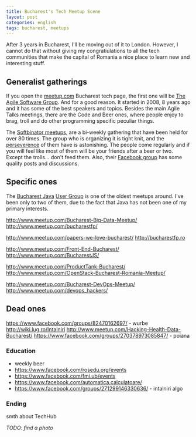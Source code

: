 ```yaml
---
title: Bucharest's Tech Meetup Scene
layout: post
categories: english
tags: bucharest, meetups
---
```


After 3 years in Bucharest, I'll be moving out of it to London. However, I cannot do that without giving my congratiulations to all the tech communities that make the capital of Romania a nice place to learn new and interesting stuff.

## Generalist gatherings

If you open the [meetup.com][0] Bucharest tech page, the first one will be [The Agile Software Group][1]. And for a good reason. It started in 2008, 8 years ago and it has some of the best speakers and topics. Besides the main Agile Talks meetings, there are the Code and Beer ones, where people enjoy to brag, troll and do other programming specific peculiar things.

The [Softbinator meetups][2], are a bi-weekly gathering that have been held for over 80 times. The group who is organizing it is tight knit, and the [perseverence][3] of them have is astonishing. The people come regularly and if you will feel like most of them will be your friends after a beer or two. Except the trolls... don't feed them. Also, their [Facebook group][4] has some quality posts and discussions.

## Specific ones

The [Bucharest Java][5] [User Group][6] is one of the oldest meetups around. I've been only to two of them, due to the fact that Java has not been one of my primary interests.

http://www.meetup.com/Bucharest-Big-Data-Meetup/
http://www.meetup.com/bucharestfp/

http://www.meetup.com/papers-we-love-bucharest/
http://bucharestfp.ro

http://www.meetup.com/Front-End-Bucharest/
http://www.meetup.com/BucharestJS/

http://www.meetup.com/ProductTank-Bucharest/
http://www.meetup.com/OpenStack-Bucharest-Romania-Meetup/

http://www.meetup.com/Bucharest-DevOps-Meetup/
http://www.meetup.com/devops_hackers/

## Dead ones

https://www.facebook.com/groups/82470162697/ - wurbe
http://wiki.lug.ro/Intalniri
http://www.meetup.com/Hacking-Health-Data-Bucharest/
https://www.facebook.com/groups/270378973085847/ - poiana

### Education

* weekly beer
* https://www.facebook.com/rosedu.org/events
* https://www.facebook.com/fmi.ub/events
* https://www.facebook.com/automatica.calculatoare/
* https://www.facebook.com/groups/271299146330636/ - intalniri algo

### Ending

smth about TechHub

_TODO: find a photo_

[0]: http://www.meetup.com/cities/ro/bucharest/tech/
[1]: http://www.meetup.com/The-Bucharest-Agile-Software-Meetup-Group/
[2]: http://www.meetup.com/Softbinator-Romanian-IT-Community/
[3]: https://www.facebook.com/softbinator/events
[4]: https://www.facebook.com/groups/talks.by.softbinator/
[5]: http://www.meetup.com/Bucharest-Java-User-Group/
[6]: https://bjug.ro
